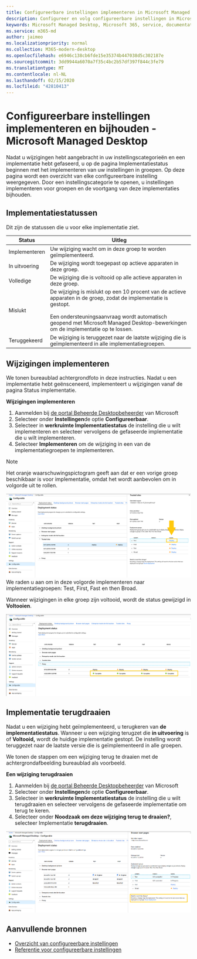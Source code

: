 ```yaml
---
title: Configureerbare instellingen implementeren in Microsoft Managed Desktop
description: Configureer en volg configureerbare instellingen in Microsoft Managed Desktop.
keywords: Microsoft Managed Desktop, Microsoft 365, service, documentatie, implementeren, gefaseerde implementatie, configureerbare instellingen
ms.service: m365-md
author: jaimeo
ms.localizationpriority: normal
ms.collection: M365-modern-desktop
ms.openlocfilehash: e6946c138cb6fde15e35374b447038d5c302187e
ms.sourcegitcommit: 3dd9944a6070a7f35c4bc2b57df397f844c3fe79
ms.translationtype: MT
ms.contentlocale: nl-NL
ms.lasthandoff: 02/15/2020
ms.locfileid: "42810413"
---
```

# <a name="deploy-and-track-configurable-settings---microsoft-managed-desktop"></a>Configureerbare instellingen implementeren en bijhouden - Microsoft Managed Desktop

Nadat u wijzigingen hebt aangebracht in uw instellingscategorieën en een implementatie hebt gefaseerd, u op de pagina Implementatiestatus beginnen met het implementeren van uw instellingen in groepen. Op deze pagina wordt een overzicht van elke configureerbare instelling weergegeven. Door een instellingscategorie te openen, u instellingen implementeren voor groepen en de voortgang van deze implementaties bijhouden.

## <a name="deployment-statuses"></a>Implementatiestatussen 

Dit zijn de statussen die u voor elke implementatie ziet.

Status  | Uitleg 
--- | --- 
Implementeren | Uw wijziging wacht om in deze groep te worden geïmplementeerd.
In uitvoering | De wijziging wordt toegepast op actieve apparaten in deze groep. 
Volledige | De wijziging die is voltooid op alle actieve apparaten in deze groep. 
Mislukt | De wijziging is mislukt op een 10 procent van de actieve apparaten in de groep, zodat de implementatie is gestopt.<br><br> Een ondersteuningsaanvraag wordt automatisch geopend met Microsoft Managed Desktop-bewerkingen om de implementatie op te lossen. 
Teruggekeerd | De wijziging is teruggezet naar de laatste wijziging die is geïmplementeerd in alle implementatiegroepen.

## <a name="deploy-changes"></a>Wijzigingen implementeren

We tonen bureaublad achtergrondfoto in deze instructies. Nadat u een implementatie hebt geënsceneerd, implementeert u wijzigingen vanaf de pagina Status implementatie. 

**Wijzigingen implementeren**

1. Aanmelden bij [de portal Beheerde Desktopbeheerder](https://aka.ms/mwaasportal) van Microsoft
2. Selecteer onder **Instellingen**de optie **Configureerbaar**.
3. Selecteer in **werkruimte Implementatiestatus** de instelling die u wilt implementeren en selecteer vervolgens de gefaseerde implementatie die u wilt implementeren.
4. Selecteer **Implementeren** om de wijziging in een van de implementatiegroepen te implementeren.

> [!NOTE] 
> Het oranje waarschuwingspictogram geeft aan dat er een vorige groep beschikbaar is voor implementatie, omdat het wordt aanbevolen om in volgorde uit te rollen. 

![Werkruimte implementatiestatus. Deelvenster Vertrouwde sites aan de rechterkant. In de sectie Groepgroepen implementeren staan drie kolommen: implementatiegroepen, apparaten en status. In de statuskolom wordt 'implementeren' gemarkeerd.](../../media/1deployedit.png)
We raden u aan om in deze volgorde implementeren naar implementatiegroepen: Test, First, Fast en then Broad. 

Wanneer wijzigingen in elke groep zijn voltooid, wordt de status gewijzigd in **Voltooien**.

![Implementatiestatuswerkruimte met kolommen voor datum bijgewerkt, versie, test, eerste, snel en breed. De rij Proxy wordt uitgebreid met een gedateerde instelling die in elk van de vier implementatiegroepen als 'voltooid' wordt gemarkeerd.](../../media/2completeedit.png)

## <a name="revert-deployment"></a>Implementatie terugdraaien

Nadat u een wijziging hebt geïmplementeerd, u terugkeren van **de implementatiestatus**. Wanneer u een wijziging terugzet die **in uitvoering** is of **Voltooid,** wordt de huidige implementatie gestopt. De instelling wordt teruggezet naar de laatste versie die is geïmplementeerd in alle groepen. 

We tonen de stappen om een wijziging terug te draaien met de achtergrondafbeelding bureaublad als voorbeeld. 

**Een wijziging terugdraaien**
1. Aanmelden bij [de portal Beheerde Desktopbeheerder](https://aka.ms/mwaasportal) van Microsoft
2. Selecteer onder **Instellingen**de optie **Configureerbaar**.
3. Selecteer in **werkruimte Implementatiestatus** de instelling die u wilt terugdraaien en selecteer vervolgens de gefaseerde implementatie om terug te keren.
4. Selecteer onder **Noodzaak om deze wijziging terug te draaien?**, selecteer Implementatie **terugdraaien**.

![Werkruimte implementatiestatus. Browserstartpagina's worden geselecteerd, waarbij een deelvenster aan de rechterkant wordt geopend met gegevens over de ingediende wijziging en de status ervan. Aan de onderkant is het gebied 'Noodzaak om deze wijziging terug te zetten' waar u 'Implementatie terugdraaien' selecteren.](../../media/3revert.png) 

## <a name="additional-resources"></a>Aanvullende bronnen
- [Overzicht van configureerbare instellingen](config-setting-overview.md)
- [Referentie voor configureerbare instellingen](config-setting-ref.md) 
